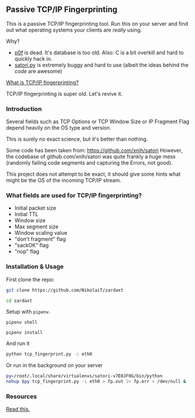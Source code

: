 ## Passive TCP/IP Fingerprinting

This is a passive TCP/IP fingerprinting tool. Run this on your server and find out what operating systems your clients are *really* using.

Why?

+ [p0f](https://github.com/p0f/p0f) is dead. It's database is too old. Also: C is a bit overkill and hard to quickly hack in.
+ [satori.py](https://github.com/xnih/satori) is extremely buggy and hard to use (albeit the ideas behind the *code* are awesome)

[What is TCP/IP fingerprinting?](https://en.wikipedia.org/wiki/TCP/IP_stack_fingerprinting)

TCP/IP fingerprinting is super old. Let's revive it.

### Introduction

Several fields such as TCP Options or TCP Window Size 
or IP Fragment Flag depend heavily on the OS type and version.

This is surely no exact science, but it's better than nothing.

Some code has been taken from: https://github.com/xnih/satori
However, the codebase of github.com/xnih/satori was quite frankly 
a huge mess (randomly failing code segments and capturing the Errors, not good).

This project does not attempt to be exact, it should give some hints what might be the OS of the 
incoming TCP/IP stream.

### What fields are used for TCP/IP fingerprinting?

+ Initial packet size 
+ Initial TTL
+ Window size 
+ Max segment size 
+ Window scaling value
+ "don't fragment" flag
+ "sackOK" flag
+ "nop" flag

### Installation & Usage


First clone the repo:

```bash
git clone https://github.com/NikolaiT/zardaxt

cd zardaxt
```

Setup with `pipenv`.

```
pipenv shell

pipenv install
```

And run it

```bash
python tcp_fingerprint.py -i eth0
```

Or run in the background on your server

```bash
py=/root/.local/share/virtualenvs/satori-v7E0JF0G/bin/python
nohup $py tcp_fingerprint.py -i eth0 > fp.out 2> fp.err < /dev/null &
```

### Resources

[Read this.](https://github.com/agirishkumar/passive-os-detection/tree/master/OS-Fingerprinting)